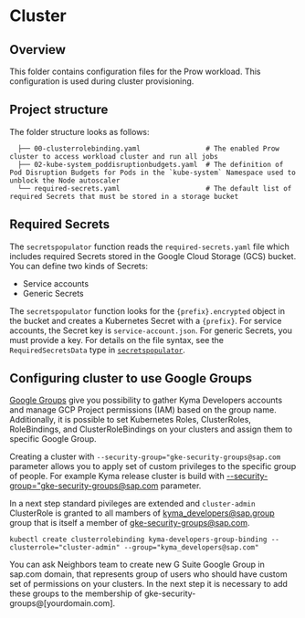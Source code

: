 # Cluster

## Overview

This folder contains configuration files for the Prow workload. This configuration is used during cluster provisioning.

## Project structure

<!-- Update the folder structure each time you modify it. -->

The folder structure looks as follows:

```
  ├── 00-clusterrolebinding.yaml                # The enabled Prow cluster to access workload cluster and run all jobs
  ├── 02-kube-system_poddisruptionbudgets.yaml  # The definition of Pod Disruption Budgets for Pods in the `kube-system` Namespace used to unblock the Node autoscaler
  └── required-secrets.yaml                     # The default list of required Secrets that must be stored in a storage bucket
```

## Required Secrets
The `secretspopulator` function reads the `required-secrets.yaml` file which includes required Secrets stored in the Google Cloud Storage (GCS) bucket.
You can define two kinds of Secrets:
- Service accounts
- Generic Secrets

The `secretspopulator` function looks for the `{prefix}.encrypted` object in the bucket and creates a Kubernetes Secret with a `{prefix}`.
For service accounts, the Secret key is `service-account.json`. For generic Secrets, you must provide a key.
For details on the file syntax, see the `RequiredSecretsData` type in [`secretspopulator`](../../development/tools/cmd/secretspopulator/main.go).

## Configuring cluster to use Google Groups

[Google Groups](https://groups.google.com/a/sap.com/forum/#!overview) give you possibility to gather Kyma Developers accounts and manage GCP Project permissions (IAM) based on the group name. Additionally, it is possible to set Kubernetes Roles, ClusterRoles, RoleBindings, and ClusterRoleBindings on your clusters and assign them to specific Google Group.

Creating a cluster with `--security-group="gke-security-groups@sap.com` parameter allows you to apply set of custom privileges to the specific group of people. For example Kyma release cluster is build with [--security-group="gke-security-groups@sap.com](https://github.com/kyma-project/test-infra/blob/7b84900e56679fccfbc9e6839a85ade1dabe72bd/prow/scripts/cluster-integration/helpers/provision-gke-cluster.sh#L60) parameter.

In a next step standard pivileges are extended and `cluster-admin` ClusterRole is granted to all mambers of kyma_developers@sap.group group that is itself a member of gke-security-groups@sap.com.
```
kubectl create clusterrolebinding kyma-developers-group-binding --clusterrole="cluster-admin" --group="kyma_developers@sap.com"
```

You can ask Neighbors team to create new G Suite Google Group in sap.com  domain, that represents group of users  who should have custom set of permissions on your clusters. In the next step it is necessary to add these groups to the membership of gke-security-groups@[yourdomain.com].